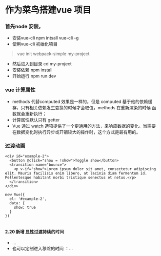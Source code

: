 # 作为菜鸟搭建vue 项目
### 首先node 安装，
* 安装vue-cli  npm intsall vue-cli -g
* 使用vue-cli 初始化项目  
> vue init webpack-simple  my-project
* 然后进入到目录 cd my-project
* 安装依赖  npm install
* 开始运行  npm run dev

### vue 计算属性
* methods 代替computed 效果是一样的，但是 computed 基于他的依赖缓存，只有相关依赖发生变换的时候才会取值，methods 在重新渲染的时候 函数就会重新执行；
* 计算属性默认只有 getter 
* Vue 通过 watch 选项提供了一个更通用的方法，来响应数据的变化。当需要在数据变化时执行异步或开销较大的操作时，这个方式是最有用的。

### 过渡动画

```
<div id="example-2">
  <button @click="show = !show">Toggle show</button>
  <transition name="bounce">
    <p v-if="show">Lorem ipsum dolor sit amet, consectetur adipiscing elit. Mauris facilisis enim libero, at lacinia diam fermentum id. Pellentesque habitant morbi tristique senectus et netus.</p>
  </transition>
</div>

new Vue({
  el: '#example-2',
  data: {
    show: true
  }
})


```

#### 2.20 新增 显性过渡持续的时间
* <transition :duration="1000">...</transition>
* 也可以定制进入移除的时间 ：<transition :duration="{ enter: 500, leave: 800 }">...</transition>

